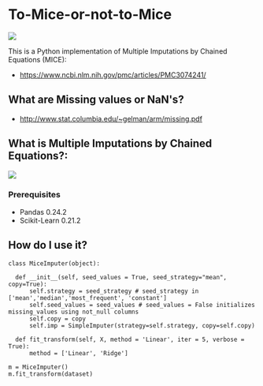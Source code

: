 # To-Mice-or-not-to-Mice
![](https://github.com/jomanovic/To-Mice-or-not-to-Mice/blob/master/images/MOUSE.png)

This is a Python implementation of Multiple Imputations by Chained Equations (MICE): 
- https://www.ncbi.nlm.nih.gov/pmc/articles/PMC3074241/

## What are Missing values or NaN's?

- http://www.stat.columbia.edu/~gelman/arm/missing.pdf

## What is Multiple Imputations by Chained Equations?: 

![](https://github.com/jomanovic/To-Mice-or-not-to-Mice/blob/master/images/MICE.jpg)

### Prerequisites

- Pandas 0.24.2
- Scikit-Learn 0.21.2

## How do I use it?

    class MiceImputer(object):
    
      def __init__(self, seed_values = True, seed_strategy="mean", copy=True):
          self.strategy = seed_strategy # seed_strategy in ['mean','median','most_frequent', 'constant']
          self.seed_values = seed_values # seed_values = False initializes missing_values using not_null columns
          self.copy = copy
          self.imp = SimpleImputer(strategy=self.strategy, copy=self.copy)
    
      def fit_transform(self, X, method = 'Linear', iter = 5, verbose = True):
          method = ['Linear', 'Ridge']
          
    m = MiceImputer()
    m.fit_transform(dataset)

